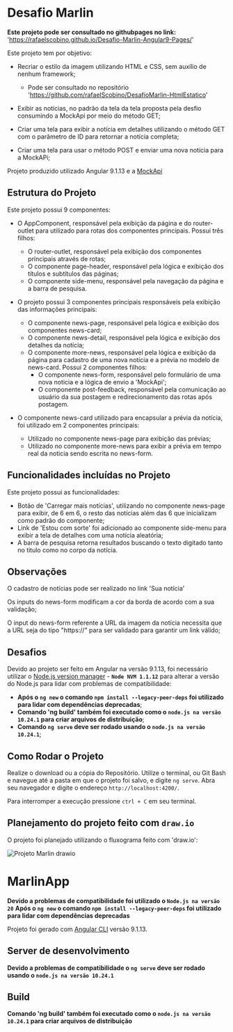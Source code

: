 # Desafio Marlin

**Este projeto pode ser consultado no githubpages no link:** 'https://rafaelscobino.github.io/Desafio-Marlin-Angular9-Pages/'

Este projeto tem por objetivo:
- Recriar o estilo da imagem  utilizando HTML e CSS, sem auxílio de nenhum framework;
    - Pode ser consultado no repositório 'https://github.com/rafaelScobino/DesafioMarlin-HtmlEstatico'
      
- Exibir as notícias, no padrão da tela da tela proposta pela desfio consumindo a MockApi por meio do método GET;
- Criar uma tela para exibir a notícia em detalhes utilizando o método GET com o parâmetro de ID para retornar a notícia completa;
- Criar uma tela para usar o método POST e enviar uma nova notícia para a MockAPi;

Projeto produzido utilizado Angular 9.1.13 e a [MockApi](https://5cf9ae9df26e8c00146cff8d.mockapi.io/api/v1/post)

## Estrutura do Projeto

Este projeto possui 9 componentes:
- O AppComponent, responsável pela exibição da página e do router-outlet para utilizado para rotas dos componentes principais. Possui três filhos:
  - O router-outlet, responsável pela exibição dos componentes principais através de rotas;
  - O componente page-header, responsável pela lógica e exibição dos títulos e subtítulos das páginas;
  - O componente side-menu, responsável pela navegação da página e a barra de pesquisa.

- O projeto possui 3 componentes principais responsáveis pela exibição das informações principais:
  - O componente news-page, responsável pela lógica e exibição dos componentes news-card;
  - O componente news-detail, responsável pela lógica e exibição dos detalhes da notícia;
  - O componente more-news, responsável pela lógica e exibição da página para cadastro de uma nova notícia e a prévia no modelo de news-card. Possui 2 componentes filhos:
    - O componente news-form, responsável pelo formulário de uma nova noticia e a lógica de envio a 'MockApi';  
    - O componente post-feedback, responsável pela comunicação ao usuário da sua postagem e redirecionamento das rotas após postagem.

- O componente news-card utilizado para encapsular a prévia da notícia, foi utilizado em 2 componentes principais:
  - Utilizado no componente news-page para exibição das prévias;
  - Utilizado no componente more-news para exibir a prévia em tempo real da noticia sendo escrita no news-form.

## Funcionalidades incluídas no Projeto

Este projeto possui as funcionalidades:
- Botão de 'Carregar mais notícias', utilizando no componente news-page para exibir, de 6 em 6, o resto das notícias além das 6 que inicializam como padrão do componente;
- Link de 'Estou com sorte' foi adicionado ao componente side-menu para exibir a tela de detalhes com uma notícia aleatória;
- A barra de pesquisa retorna resultados buscando o texto digitado tanto no titulo como no corpo da notícia.

## Observações

O cadastro de notícias pode ser realizado no link 'Sua notícia'

Os inputs do news-form modificam a cor da borda de acordo com a sua validação;

O input do news-form referente a URL da imagem da notícia necessita que a URL seja do tipo "https://" para ser validado para garantir um link válido;

## Desafios

Devido ao projeto ser feito em Angular na versão 9.1.13, foi necessário utilizar o [Node.js version manager](https://github.com/coreybutler/nvm-windows) -  **`Node NVM 1.1.12`**
para alterar a versão do Node.js para lidar com problemas de compatibilidade:
  - **Após o `ng new` o comando `npm install --legacy-peer-deps` foi utilizado para lidar com dependências deprecadas**;
  - **Comando 'ng build' também foi executado como o `node.js na versão 10.24.1` para criar arquivos de distribuição**;
  - **Comando `ng serve` deve ser rodado usando o `node.js na versão 10.24.1`**;

## Como Rodar o Projeto

Realize o download ou a cópia do Repositório. Utilize o terminal, ou Git Bash e navegue até a pasta em que o projeto foi salvo, e digite `ng serve`. 
Abra seu navegador e digite o endereço `http://localhost:4200/`. 

Para interromper a execução pressione `ctrl + C` em seu terminal.

## Planejamento do projeto feito com `draw.io`

O projeto foi planejado utilizando o fluxograma feito com 'draw.io':

![Projeto Marlin drawio](https://github.com/user-attachments/assets/2fb31914-c7b4-4ed2-b975-19953078d29a)


# MarlinApp

  **Devido a problemas de compatibilidade foi utilizado o `Node.js na versão 20`**
  **Após o `ng new` o comando `npm install --legacy-peer-deps` foi utilizado para lidar com dependências deprecadas**
  
Projeto foi gerado com [Angular CLI](https://github.com/angular/angular-cli) versão 9.1.13.

## Server de desenvolvimento

**Devido a problemas de compatibilidade o `ng serve` deve ser rodado usando o `node.js na versão 10.24.1`**

## Build

**Comando 'ng build' também foi executado como o `node.js na versão 10.24.1` para criar arquivos de distribuição**


